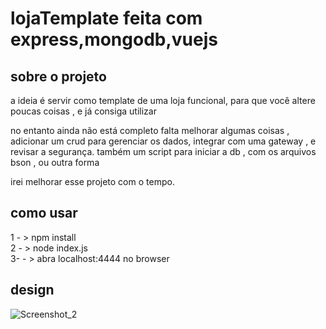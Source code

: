 # lojaTemplate feita com express,mongodb,vuejs
## sobre o projeto 
a ideia é servir como  template de uma loja funcional, para que você altere poucas coisas , e já consiga utilizar

no entanto ainda não está completo falta melhorar algumas coisas , adicionar um crud para gerenciar os dados, integrar com uma gateway , e revisar a segurança.
também um script para iniciar a db , com os arquivos bson , ou outra forma

irei melhorar  esse projeto com o tempo.

## como usar

1  - > npm install  <br>
2  - > node index.js <br>
3- - > abra localhost:4444 no browser <br>

 ## design

 
![Screenshot_2](https://github.com/user-attachments/assets/075e7be6-7eb2-48d8-806f-cb735abb5601)
